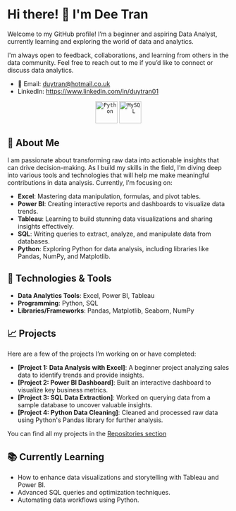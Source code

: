 # Hi there! 👋 I'm Dee Tran

Welcome to my GitHub profile! I’m a beginner and aspiring Data Analyst, currently learning and exploring the world of data and analytics.

I'm always open to feedback, collaborations, and learning from others in the data community. Feel free to reach out to me if you’d like to connect or discuss data analytics.

- 📧 Email: duytran@hotmail.co.uk
- LinkedIn: https://www.linkedin.com/in/duytran01

<div align="center">
	<code><img width="50" src="https://user-images.githubusercontent.com/25181517/183423507-c056a6f9-1ba8-4312-a350-19bcbc5a8697.png" alt="Python" title="Python"/></code>
	<code><img width="50" src="https://user-images.githubusercontent.com/25181517/183896128-ec99105a-ec1a-4d85-b08b-1aa1620b2046.png" alt="MySQL" title="MySQL"/></code>
</div>


## 🚀 About Me
I am passionate about transforming raw data into actionable insights that can drive decision-making. As I build my skills in the field, I’m diving deep into various tools and technologies that will help me make meaningful contributions in data analysis. Currently, I’m focusing on:

- **Excel**: Mastering data manipulation, formulas, and pivot tables.
- **Power BI**: Creating interactive reports and dashboards to visualize data trends.
- **Tableau**: Learning to build stunning data visualizations and sharing insights effectively.
- **SQL**: Writing queries to extract, analyze, and manipulate data from databases.
- **Python**: Exploring Python for data analysis, including libraries like Pandas, NumPy, and Matplotlib.

## 🔧 Technologies & Tools

- **Data Analytics Tools**: Excel, Power BI, Tableau
- **Programming**: Python, SQL
- **Libraries/Frameworks**: Pandas, Matplotlib, Seaborn, NumPy

## 📈 Projects

Here are a few of the projects I’m working on or have completed:

- **[Project 1: Data Analysis with Excel]**: A beginner project analyzing sales data to identify trends and provide insights.
- **[Project 2: Power BI Dashboard]**: Built an interactive dashboard to visualize key business metrics.
- **[Project 3: SQL Data Extraction]**: Worked on querying data from a sample database to uncover valuable insights.
- **[Project 4: Python Data Cleaning]**: Cleaned and processed raw data using Python's Pandas library for further analysis.

You can find all my projects in the [Repositories section](https://github.com/DeeTran01?tab=repositories)

## 📚 Currently Learning

- How to enhance data visualizations and storytelling with Tableau and Power BI.
- Advanced SQL queries and optimization techniques.
- Automating data workflows using Python.
